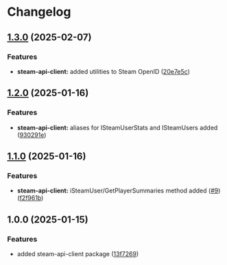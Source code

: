 # Changelog

## [1.3.0](https://github.com/evlmaistrenko/js-tools/compare/tools-steam-api-client-v1.2.0...tools-steam-api-client-v1.3.0) (2025-02-07)


### Features

* **steam-api-client:** added utilities to Steam OpenID ([20e7e5c](https://github.com/evlmaistrenko/js-tools/commit/20e7e5cd00e8328a78f31d88f6fd479cb228fb59))

## [1.2.0](https://github.com/evlmaistrenko/js-tools/compare/tools-steam-api-client-v1.1.0...tools-steam-api-client-v1.2.0) (2025-01-16)


### Features

* **steam-api-client:** aliases for ISteamUserStats and ISteamUsers added ([930291e](https://github.com/evlmaistrenko/js-tools/commit/930291ef64c845cc5ae18d15b5452950345bfb52))

## [1.1.0](https://github.com/evlmaistrenko/js-tools/compare/tools-steam-api-client-v1.0.0...tools-steam-api-client-v1.1.0) (2025-01-16)


### Features

* **steam-api-client:** iSteamUser/GetPlayerSummaries method added ([#9](https://github.com/evlmaistrenko/js-tools/issues/9)) ([f2f961b](https://github.com/evlmaistrenko/js-tools/commit/f2f961b72114d965c1066210f606e71c987d8d07))

## 1.0.0 (2025-01-15)


### Features

* added steam-api-client package ([13f7269](https://github.com/evlmaistrenko/js-tools/commit/13f7269380b31f0078655d44740406805ad305b0))
